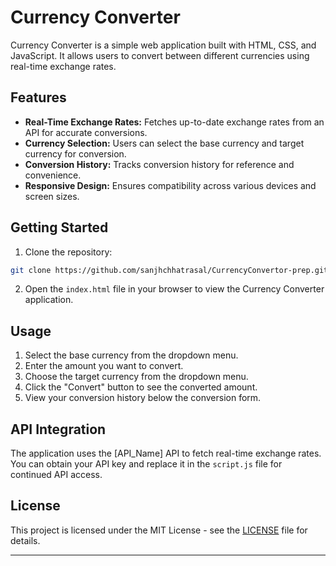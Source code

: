 

# Currency Converter

Currency Converter is a simple web application built with HTML, CSS, and JavaScript. It allows users to convert between different currencies using real-time exchange rates.

## Features

- **Real-Time Exchange Rates:** Fetches up-to-date exchange rates from an API for accurate conversions.
- **Currency Selection:** Users can select the base currency and target currency for conversion.
- **Conversion History:** Tracks conversion history for reference and convenience.
- **Responsive Design:** Ensures compatibility across various devices and screen sizes.

## Getting Started

1. Clone the repository:

```bash
git clone https://github.com/sanjhchhatrasal/CurrencyConvertor-prep.git
```

2. Open the `index.html` file in your browser to view the Currency Converter application.

## Usage

1. Select the base currency from the dropdown menu.
2. Enter the amount you want to convert.
3. Choose the target currency from the dropdown menu.
4. Click the "Convert" button to see the converted amount.
5. View your conversion history below the conversion form.

## API Integration

The application uses the [API_Name] API to fetch real-time exchange rates. You can obtain your API key and replace it in the `script.js` file for continued API access.

## License

This project is licensed under the MIT License - see the [LICENSE](LICENSE) file for details.

---
